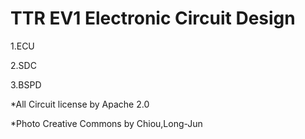 # TTR EV1 Electronic Circuit Design
1.ECU</p>
2.SDC</p>
3.BSPD</p>
</p>
*All Circuit license by Apache 2.0</p>
*Photo Creative Commons by Chiou,Long-Jun</p>
